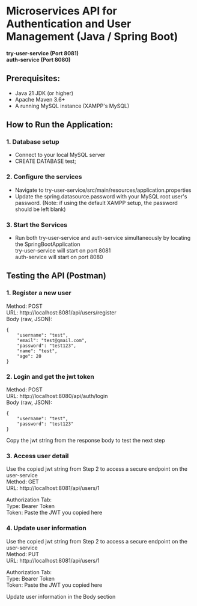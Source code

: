 # Microservices API for Authentication and User Management (Java / Spring Boot)

**try-user-service (Port 8081)**\
**auth-service (Port 8080)**

## Prerequisites:
- Java 21 JDK (or higher)
- Apache Maven 3.6+
- A running MySQL instance (XAMPP's MySQL)

## How to Run the Application: 
### 1. Database setup
- Connect to your local MySQL server
- CREATE DATABASE test;

### 2. Configure the services
- Navigate to try-user-service/src/main/resources/application.properties
- Update the spring.datasource.password with your MySQL root user's password. (Note: if using the default XAMPP setup, the password should be left blank)

### 3. Start the Services
- Run both try-user-service and auth-service simultaneously by locating the SpringBootApplication\
try-user-service will start on port 8081\
auth-service will start on port 8080


## Testing the API (Postman)
### 1. Register a new user
Method: POST\
URL: http://localhost:8081/api/users/register \
Body (raw, JSON):
```
{
    "username": "test",
    "email": "test@gmail.com",
    "password": "test123",
    "name": "test",
    "age": 20
}
```

### 2. Login and get the jwt token
Method: POST\
URL: http://localhost:8080/api/auth/login \
Body (raw, JSON):
```
{
    "username": "test",
    "password": "test123"
}
```
Copy the jwt string from the response body to test the next step

### 3. Access user detail
Use the copied jwt string from Step 2 to access a secure endpoint on the user-service\
Method: GET\
URL: http://localhost:8081/api/users/1 

Authorization Tab:\
Type: Bearer Token\
Token: Paste the JWT you copied here

### 4. Update user information
Use the copied jwt string from Step 2 to access a secure endpoint on the user-service\
Method: PUT\
URL: http://localhost:8081/api/users/1 

Authorization Tab:\
Type: Bearer Token\
Token: Paste the JWT you copied here

Update user information in the Body section
